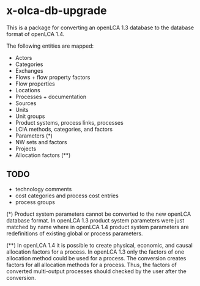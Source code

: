 x-olca-db-upgrade
=================
This is a package for converting an openLCA 1.3 database to the database format
of openLCA 1.4.

The following entities are mapped:

* Actors
* Categories
* Exchanges
* Flows + flow property factors
* Flow properties
* Locations
* Processes + documentation
* Sources
* Units
* Unit groups
* Product systems, process links, processes
* LCIA methods, categories, and factors
* Parameters (*)
* NW sets and factors
* Projects
* Allocation factors (**)

TODO
----
* technology comments
* cost categories and process cost entries
* process groups

(*) Product system parameters cannot be converted to the new openLCA database 
format. In openLCA 1.3 product system parameters were just matched by name 
where in openLCA 1.4 product system parameters are redefinitions of existing
global or process parameters.

(**) In openLCA 1.4 it is possible to create physical, economic, and causal
allocation factors for a process. In openLCA 1.3 only the factors of one 
allocation method could be used for a process. The conversion creates factors
for all allocation methods for a process. Thus, the factors of converted 
multi-output processes should checked by the user after the conversion.